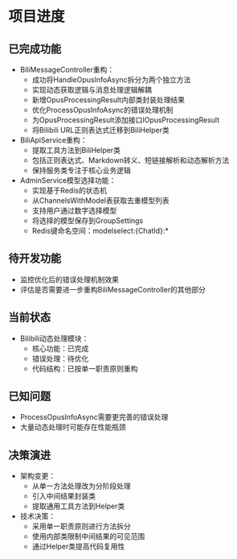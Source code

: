 # 项目进度

## 已完成功能
- BiliMessageController重构：
  - 成功将HandleOpusInfoAsync拆分为两个独立方法
  - 实现动态获取逻辑与消息处理逻辑解耦
  - 新增OpusProcessingResult内部类封装处理结果
  - 优化ProcessOpusInfoAsync的错误处理机制
  - 为OpusProcessingResult添加接口IOpusProcessingResult
  - 将Bilibili URL正则表达式迁移到BiliHelper类
- BiliApiService重构：
  - 提取工具方法到BiliHelper类
  - 包括正则表达式、Markdown转义、短链接解析和动态解析方法
  - 保持服务类专注于核心业务逻辑
- AdminService模型选择功能：
  - 实现基于Redis的状态机
  - 从ChannelsWithModel表获取去重模型列表
  - 支持用户通过数字选择模型
  - 将选择的模型保存到GroupSettings
  - Redis键命名空间：modelselect:{ChatId}:*

## 待开发功能
- 监控优化后的错误处理机制效果
- 评估是否需要进一步重构BiliMessageController的其他部分

## 当前状态
- Bilibili动态处理模块：
  - 核心功能：已完成
  - 错误处理：待优化
  - 代码结构：已按单一职责原则重构

## 已知问题
- ProcessOpusInfoAsync需要更完善的错误处理
- 大量动态处理时可能存在性能瓶颈

## 决策演进
- 架构变更：
  - 从单一方法处理改为分阶段处理
  - 引入中间结果封装类
  - 提取通用工具方法到Helper类
- 技术决策：
  - 采用单一职责原则进行方法拆分
  - 使用内部类限制中间结果的可见范围
  - 通过Helper类提高代码复用性
